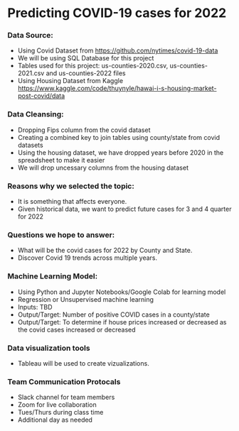 # Predicting COVID-19 cases for 2022

### Data Source:
- Using Covid Dataset from https://github.com/nytimes/covid-19-data
- We will be using SQL Database for this project
- Tables used for this project: us-counties-2020.csv, us-counties-2021.csv and us-counties-2022 files
- Using Housing Dataset from Kaggle https://www.kaggle.com/code/thuynyle/hawai-i-s-housing-market-post-covid/data

### Data Cleansing:

- Dropping Fips column from the covid dataset
- Creating a combined key to join tables using county/state from covid datasets
- Using the housing dataset, we have dropped years before 2020 in the spreadsheet to make it easier
- We will drop uncessary columns from the housing dataset

### Reasons why we selected the topic:
 -  It is something that affects everyone.
 -  Given historical data, we want to predict future cases for 3 and 4 quarter for 2022
 
### Questions we hope to answer:
- What will be the covid cases for 2022 by County and State.
- Discover Covid 19 trends across multiple years.

### Machine Learning Model:
- Using Python and Jupyter Notebooks/Google Colab for learning model
- Regression or Unsupervised machine learning
- Inputs: TBD
- Output/Target: Number of positive COVID cases in a county/state
- Output/Target: To determine if house prices increased or decreased as the covid cases increased or decreased

### Data visualization tools
- Tableau will be used to create vizualizations.

### Team Communication Protocals
- Slack channel for team members
- Zoom for live collaboration
- Tues/Thurs during class time
- Additional day as needed

